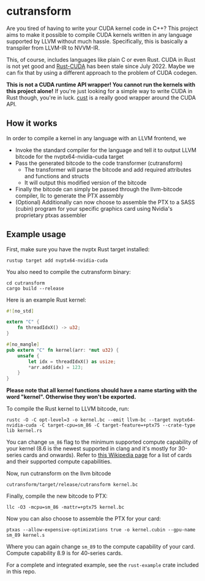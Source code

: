 # cutransform
Are you tired of having to write your CUDA kernel code in C++?
This project aims to make it possible to compile CUDA kernels written in any language supported by LLVM without much hassle.
Specifically, this is basically a transpiler from LLVM-IR to NVVM-IR.

This, of course, includes languages like plain C or even Rust.
CUDA in Rust is not yet good and [Rust-CUDA](https://github.com/Rust-GPU/Rust-CUDA) has been stale since July 2022.
Maybe we can fix that by using a different approach to the problem of CUDA codegen.

**This is not a CUDA runtime API wrapper! You cannot run the kernels with this project alone!**
If you're just looking for a simple way to write CUDA in Rust though, you're in luck.
[cust](https://crates.io/crates/cust) is a really good wrapper around the CUDA API.

## How it works
In order to compile a kernel in any language with an LLVM frontend, we

* Invoke the standard compiler for the language and tell it to output LLVM bitcode for the nvptx64-nvidia-cuda target
* Pass the generated bitcode to the code transformer (cutransform)
  * The transformer will parse the bitcode and add required attributes and functions and structs
  * It will output this modified version of the bitcode
* Finally the bitcode can simply be passed through the llvm-bitcode compiler, llc to generate the PTX assembly
* (Optional) Additionally can now choose to assemble the PTX to a SASS (cubin) program for your specific graphics card using Nvidia's proprietary ptxas assembler

## Example usage
First, make sure you have the nvptx Rust target installed:

    rustup target add nvptx64-nvidia-cuda

You also need to compile the cutransform binary:

    cd cutransform
    cargo build --release

Here is an example Rust kernel:
```rust
#![no_std]

extern "C" {
    fn threadIdxX() -> u32;
}

#[no_mangle]
pub extern "C" fn kernel(arr: *mut u32) {
    unsafe {
        let idx = threadIdxX() as usize;
        *arr.add(idx) = 123;
    }
}
```

**Please note that all kernel functions should have a name starting with the word "kernel". Otherwise they won't be exported.**

To compile the Rust kernel to LLVM bitcode, run:

    rustc -O -C opt-level=3 -o kernel.bc --emit llvm-bc --target nvptx64-nvidia-cuda -C target-cpu=sm_86 -C target-feature=+ptx75 --crate-type lib kernel.rs

You can change `sm_86` flag to the minimum supported compute capability of your kernel (8.6 is the newest supported in clang and it's mostly for 30-series cards and onwards).
Refer to [this Wikipedia page](https://en.wikipedia.org/wiki/CUDA#GPUs_supported) for a list of cards and their supported compute capabilities.

Now, run cutransform on the llvm bitcode

    cutransform/target/release/cutransform kernel.bc

Finally, compile the new bitcode to PTX:

    llc -O3 -mcpu=sm_86 -mattr=+ptx75 kernel.bc

Now you can also choose to assemble the PTX for your card:

    ptxas --allow-expensive-optimizations true -o kernel.cubin --gpu-name sm_89 kernel.s

Where you can again change `sm_89` to the compute capability of your card.
Compute capability 8.9 is for 40-series cards.

For a complete and integrated example, see the `rust-example` crate included in this repo.

